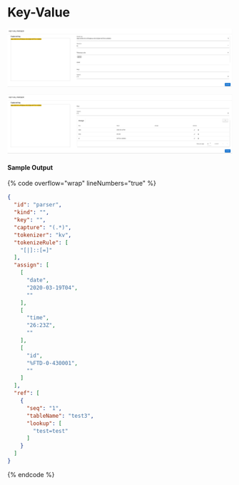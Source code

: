 # Key-Value

![Sample Configuration (1/2)](<../../../../.gitbook/assets/image (12).png>)

![Sample Configuration (2/2)](<../../../../.gitbook/assets/image (13).png>)

#### Sample Output

{% code overflow="wrap" lineNumbers="true" %}
```json
{
  "id": "parser",
  "kind": "",
  "key": "",
  "capture": "(.*)",
  "tokenizer": "kv",
  "tokenizeRule": [
    "[|]::[=]"
  ],
  "assign": [
    [
      "date",
      "2020-03-19T04",
      ""
    ],
    [
      "time",
      "26:23Z",
      ""
    ],
    [
      "id",
      "%FTD-0-430001",
      ""
    ]
  ],
  "ref": [
    {
      "seq": "1",
      "tableName": "test3",
      "lookup": [
        "test=test"
      ]
    }
  ]
}
```
{% endcode %}
